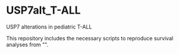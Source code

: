 # USP7alt_T-ALL
USP7 alterations in pediatric T-ALL

This repository includes the necessary scripts to reproduce survival analyses from "".
